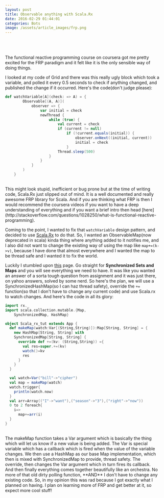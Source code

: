 ```yaml
---
layout: post
title: Observable anything with Scala.Rx
date: 2016-02-29 01:44:01
categories: Bots
image: /assets/article_images/frp.png
---
```

<br/>
<br/>
<br/>
The functional reactive programming course on coursera got me pretty excited for the
FRP paradigm and it felt like it is the only sensible way of doing things.

I looked at my code of Grid and there was this really ugly block which took a variable, and
polled it every 0.5 seconds to check if anything changed, and published the change
if it occurred. Here's the code(don't judge please):

```scala
def watchVariable[A](check: => A) = {
		Observable[(A, A)](
			observer => {
				var initial = check
				newThread {
					while (true) {
						val current = check
						if (current != null)
							if (!current.equals(initial)) {
								observer.onNext((initial, current))
								initial = check
							}
						Thread.sleep(500)
					}
				}
			}
		)
	}

```
<br/>
This might look stupid, inefficient or bug prone but at the time of writing code,
Scala.Rx just slipped out of mind. It is a well documented and really awesome FRP
library for Scala. And if you are thinking what FRP is then I would recommend the coursera
videos if you want to have a deep understanding of everything and if you want a brief intro
then head [here](http://stackoverflow.com/questions/1028250/what-is-functional-reactive-programming).


Coming to the point, I wanted to fix that `watchVariable` design pattern, and decided to
use [Scala.Rx](https://github.com/lihaoyi/scala.rx) to do that. So, I wanted an ObservableMap(now deprecated in scala) kinda thing where
anything added to it notifies me, and I also did not want to change the existing way of using
the map like `map+=(k->v)`, because I have done that almost everywhere and I wanted the map to be
thread safe and I wanted it to fix the world.


Luckily I stumbled upon [this](http://docs.scala-lang.org/overviews/collections/maps.html) page. Go straight for **Synchronized Sets and Maps** and you will see everything we need to have. It was like you wanted an answer of a sorta tough
question from assignment and it was just there, on yahoo answers, solved by some nerd. So here's the plan,
we will use a SynchronizedHashMap(so I can haz thread safety), override the `+=` function(so that I don't have
to change any current code) and use Scala.rx to watch changes. And here's the code in all its glory:

```scala
import rx._
import scala.collection.mutable.{Map,
    SynchronizedMap, HashMap}

object Scala_rx_tut extends App {
  def makeMap(watch:Var[(String,String)]):Map[String, String] = {
    new HashMap[String, String] with
    SynchronizedMap[String, String] {
      override def +=(kv: (String,String)) ={
        val res=super.+=(kv)
        watch()=kv
        res
      }
    }
  }

  val watch=Var("bill"->"cipher")
  val map = makeMap(watch)
  watch.trigger{
    println(watch.now)
  }
  val arr=Array(("I"->"want"),("season"->"3"),("right"->"now"))
  0 to 2 foreach{
    i=>
      map+=arr(i)
  }
}

```  
<br/>
The makeMap function takes a Var argument which is basically the thing which will let us know
if a new value is being added. The Var is special variable which has a callback which is fired when
the value of the variable changes. We then use a HashMap as our base Map implementation, which then is mixed
with SynchronizedMap to provide, thread safety. The override, then changes the Var argument which in turn fires its callback. And then finally everything comes together beautifully like an orchestra. No more of that old dirty
polling function, **AND** I don't have to change any existing code. So, in my opinion this was rad because I got
exactly what I planned on having. I plan on learning more of FRP and get better at it, so expect more cool
stuff!
